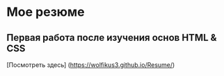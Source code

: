 # Мое резюме

## Первая работа после изучения основ HTML & CSS

[Посмотреть здесь] (https://wolfikus3.github.io/Resume/)
